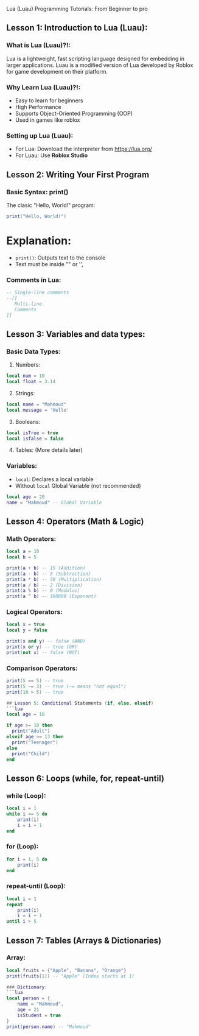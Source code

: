 Lua (Luau) Programming Tutorials: From Beginner to pro
## Lesson 1: Introduction to Lua (Luau):
### What is Lua (Luau)?!:
Lua is a lightweight, fast scripting language designed for embedding in larger applications. Luau is a modified version of Lua developed by Roblox for game development on their platform.  

### Why Learn Lua (Luau)?!:
- Easy to learn for beginners
- High Performance 
- Supports Object-Oriented Programming (OOP)
- Used in games like roblox

### Setting up Lua (Luau):
- For Lua: Download the interpreter from https://lua.org/
- For Luau: Use **Roblox Studio**

## Lesson 2: Writing Your First Program
### Basic Syntax: print()
The clasic "Hello, World!" program:
```lua
print("Hello, World!")
```

# Explanation:
- `print()`: Outputs text to the console
- Text must be inside "" or '',

### Comments in Lua:
```lua
-- Single-line comments
--[[
   Multi-line
   Comments
]]
```

## Lesson 3: Variables and data types:
### Basic Data Types:

1. Numbers:
```lua
local num = 10
local float = 3.14
```

2. Strings:
```lua
local name = "Mahmoud"
local message = 'Hello'
```

3. Booleans:
```lua
local isTrue = true
local isfalse = false
```

4. Tables: (More details later)

### Variables:
- `local`: Declares a local variable
- Without `local` Global Variable (not recommended)
```lua 
local age = 20
name = "Mahmoud" -- Global Variable
```

## Lesson 4: Operators (Math & Logic)
### Math Operators:
```lua
local a = 10
local b = 5

print(a + b) -- 15 (Addition)
print(a - b) -- 5 (Subtraction)
print(a * b) -- 50 (Multiplication)
print(a / b) -- 2 (Division)
print(a % b) -- 0 (Modulus)
print(a ^ b) -- 100000 (Exponent)
```

### Logical Operators:
```lua
local x = true
local y = false

print(x and y) -- false (AND)
print(x or y) -- true (OR)
print(not x) -- false (NOT)
```

### Comparison Operators:
```lua
print(5 == 5) -- true
print(5 ~= 3) -- true (~= means "not equal")
print(10 > 5) -- true

## Lesson 5: Conditional Statements (if, else, elseif)
```lua
local age = 18

if age >= 18 then
  print("Adult")
elseif age >= 13 then
  print("Teenager")
else
  print("Child")
end
```

## Lesson 6: Loops (while, for, repeat-until)
### while (Loop):
```lua
local i = 1
while i <= 5 do
    print(i)
    i = i + 1
end
```

### for (Loop):
```lua
for i = 1, 5 do
    print(i)
end
```

### repeat-until (Loop):
```lua
local i = 1
repeat
    print(i)
    i = i + 1
until i > 5
```

## Lesson 7: Tables (Arrays & Dictionaries)
### Array:
```lua
local fruits = {"Apple", "Banana", "Orange"}
print(fruits[1]) -- "Apple" (Index starts at 1)

### Dictionary:
```lua
local person = {
    name = "Mahmoud",
    age = 21
    isStudent = true
}
print(person.name) -- "Mahmoud"
